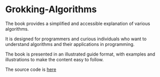 # Grokking-Algorithms

The book provides a simplified and accessible explanation of various algorithms. 

It is designed for programmers and curious individuals who want to understand algorithms and their applications in programming. 

The book is presented in an illustrated guide format, with examples and illustrations to make the content easy to follow.

The source code is [here](https://github.com/egonschiele/grokking_algorithms)
